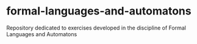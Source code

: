 # formal-languages-and-automatons
Repository dedicated to exercises developed in the discipline of Formal Languages ​​and Automatons
